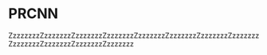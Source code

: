 # PRCNN
ZzzzzzzzZzzzzzzzZzzzzzzzZzzzzzzzZzzzzzzzZzzzzzzzZzzzzzzzZzzzzzzzZzzzzzzzZzzzzzzzZzzzzzzzZzzzzzzz
